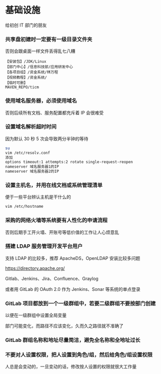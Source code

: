 # 基础设施

给初创 IT 部门的朋友

### 共享盘初建时一定要有一级目录文件夹

否则会跟桌面一样文件丢得乱七八糟
```
【安装包】/JDK/Linux
【部门中心】/信息科技部/应用研发中心
【各项目组】/资金系统/林万程
【视频教程】/资金系统/
【临时可删】
MAVEN_REPO/ticm
```

### 使用域名服务器，必须使用域名

否则后续所有文档、服务配置都充斥着 IP 会很难受

### 设置域名解析超时时间

因为默认 30 秒 5 次会导致两分半钟的等待

```sh
su
vim /etc/resolv.conf
添加
options timeout:1 attempts:2 rotate single-request-reopen
nameserver 域名服务器1的IP
nameserver 域名服务器2的IP
```

### 设置主机名，并用在线文档或系统管理清单

便于一些平台辨认主机是干什么的

```sh
vim /etc/hostname
```

### 采购的网络火墙等系统要有人性化的申请流程

否则后期手工开火墙、开账号等低价值的工作让人心烦意乱


### 搭建 LDAP 服务管理开发平台用户

支持 LDAP 的比较多，推荐 ApacheDS，OpenLDAP 安装比较多问题

https://directory.apache.org/

Gitlab、Jenkins、Jira、Confluence、Graylog

或者用 GitLab 的 OAuth 2.0 作为 Jenkins、Sonar 等系统的单点登录




### GitLab 项目都放到一个一级群组中，若要二级群组不要按部门创建

以便在一级群组中设置全局变量

部门可能变化，而路径不应该变化，久而久之路径就不准确了


### GitLab 群组名称和地址尽量简洁，避免全名称和全地址过长


### 不要对人设置权限，把人设置到角色/组，然后给角色/组设置权限

人总是会变动的，一旦变动的话，修改按人设置的权限就很大工作量
